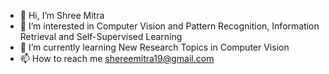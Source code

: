 - 👋 Hi, I’m Shree Mitra
- 👀 I’m interested in Computer Vision and Pattern Recognition, Information Retrieval and Self-Supervised Learning
- 🌱 I’m currently learning New Research Topics in Computer Vision
- 📫 How to reach me shereemitra19@gmail.com

<!---
i-am-tobi/i-am-tobi is a ✨ special ✨ repository because its `README.md` (this file) appears on your GitHub profile.
You can click the Preview link to take a look at your changes.
--->
